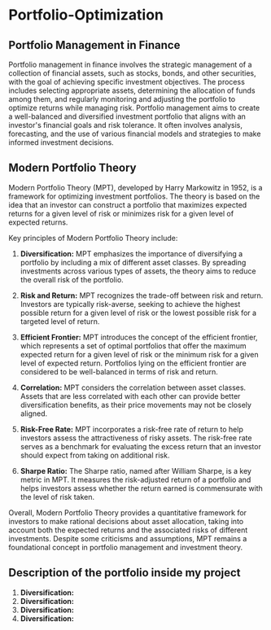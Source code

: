 # Portfolio-Optimization
## Portfolio Management in Finance
Portfolio management in finance involves the strategic management of a collection of financial assets, such as stocks, bonds, and other securities, with the goal of achieving specific investment objectives. 
The process includes selecting appropriate assets, determining the allocation of funds among them, and regularly monitoring and adjusting the portfolio to optimize returns while managing risk. 
Portfolio management aims to create a well-balanced and diversified investment portfolio that aligns with an investor's financial goals and risk tolerance. 
It often involves analysis, forecasting, and the use of various financial models and strategies to make informed investment decisions.

## Modern Portfolio Theory
Modern Portfolio Theory (MPT), developed by Harry Markowitz in 1952, is a framework for optimizing investment portfolios. The theory is based on the idea that an investor can construct a portfolio that maximizes expected returns for a given level of risk or minimizes risk for a given level of expected returns.

Key principles of Modern Portfolio Theory include:

1. **Diversification:** MPT emphasizes the importance of diversifying a portfolio by including a mix of different asset classes. By spreading investments across various types of assets, the theory aims to reduce the overall risk of the portfolio.

2. **Risk and Return:** MPT recognizes the trade-off between risk and return. Investors are typically risk-averse, seeking to achieve the highest possible return for a given level of risk or the lowest possible risk for a targeted level of return.

3. **Efficient Frontier:** MPT introduces the concept of the efficient frontier, which represents a set of optimal portfolios that offer the maximum expected return for a given level of risk or the minimum risk for a given level of expected return. Portfolios lying on the efficient frontier are considered to be well-balanced in terms of risk and return.

4. **Correlation:** MPT considers the correlation between asset classes. Assets that are less correlated with each other can provide better diversification benefits, as their price movements may not be closely aligned.

5. **Risk-Free Rate:** MPT incorporates a risk-free rate of return to help investors assess the attractiveness of risky assets. The risk-free rate serves as a benchmark for evaluating the excess return that an investor should expect from taking on additional risk.

6. **Sharpe Ratio:** The Sharpe ratio, named after William Sharpe, is a key metric in MPT. It measures the risk-adjusted return of a portfolio and helps investors assess whether the return earned is commensurate with the level of risk taken.

Overall, Modern Portfolio Theory provides a quantitative framework for investors to make rational decisions about asset allocation, taking into account both the expected returns and the associated risks of different investments. Despite some criticisms and assumptions, MPT remains a foundational concept in portfolio management and investment theory.

## Description of the portfolio inside my project
1. **Diversification:**
2. **Diversification:**
3. **Diversification:**
4. **Diversification:**
